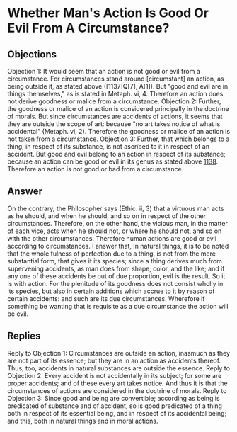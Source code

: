 # Whether Man's Action Is Good Or Evil From A Circumstance?
## Objections
Objection 1: It would seem that an action is not good or evil from a circumstance. For circumstances stand around [circumstant] an action, as being outside it, as stated above ([1137]Q[7], A[1]). But "good and evil are in things themselves," as is stated in Metaph. vi, 4. Therefore an action does not derive goodness or malice from a circumstance.
Objection 2: Further, the goodness or malice of an action is considered principally in the doctrine of morals. But since circumstances are accidents of actions, it seems that they are outside the scope of art: because "no art takes notice of what is accidental" (Metaph. vi, 2). Therefore the goodness or malice of an action is not taken from a circumstance.
Objection 3: Further, that which belongs to a thing, in respect of its substance, is not ascribed to it in respect of an accident. But good and evil belong to an action in respect of its substance; because an action can be good or evil in its genus as stated above [1138](A[2]). Therefore an action is not good or bad from a circumstance.
## Answer
On the contrary, the Philosopher says (Ethic. ii, 3) that a virtuous man acts as he should, and when he should, and so on in respect of the other circumstances. Therefore, on the other hand, the vicious man, in the matter of each vice, acts when he should not, or where he should not, and so on with the other circumstances. Therefore human actions are good or evil according to circumstances.
I answer that, In natural things, it is to be noted that the whole fulness of perfection due to a thing, is not from the mere substantial form, that gives it its species; since a thing derives much from supervening accidents, as man does from shape, color, and the like; and if any one of these accidents be out of due proportion, evil is the result. So it is with action. For the plenitude of its goodness does not consist wholly in its species, but also in certain additions which accrue to it by reason of certain accidents: and such are its due circumstances. Wherefore if something be wanting that is requisite as a due circumstance the action will be evil.
## Replies
Reply to Objection 1: Circumstances are outside an action, inasmuch as they are not part of its essence; but they are in an action as accidents thereof. Thus, too, accidents in natural substances are outside the essence.
Reply to Objection 2: Every accident is not accidentally in its subject; for some are proper accidents; and of these every art takes notice. And thus it is that the circumstances of actions are considered in the doctrine of morals.
Reply to Objection 3: Since good and being are convertible; according as being is predicated of substance and of accident, so is good predicated of a thing both in respect of its essential being, and in respect of its accidental being; and this, both in natural things and in moral actions.